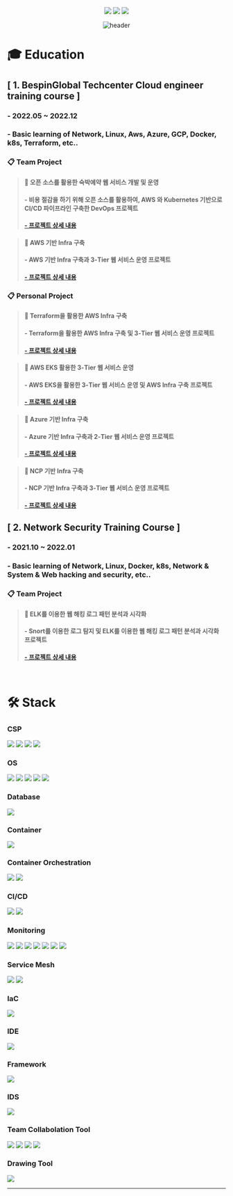 <div align=center> <a href="mailto:hyunjb1125@gmail.com"><img src="https://img.shields.io/badge/hyunjb1125@gmail.com-EA4335?style=for-the-badge&logo=Gmail&logoColor=white"></a>
<a href="https://www.linkedin.com/in/재복-현-b3b051263//"><img src="https://img.shields.io/badge/Jaebok Hyun-0A66C2?style=for-the-badge&logo=LinkedIn&logoColor=white"></a>
<a href="https://www.notion.so/Hyun-JaeBok-915c60914f4c424ebf5c90b8a5142705//"><img src="https://img.shields.io/badge/Portfolio-000000?style=for-the-badge&logo=Notion&logoColor=white"></a>
  
![header](https://capsule-render.vercel.app/api?type=waving&color=0000FF&height=250&section=header&text=Jaebok%20Hyun&fontSize=90&animation=fadeIn&fontAlignY=38&desc=%20&descAlignY=62&descAlign=62) </div> 

<h1> 🎓 Education </h1>

## [ 1. BespinGlobal Techcenter Cloud engineer training course ]
### - 2022.05 ~ 2022.12
### - Basic learning of Network, Linux, Aws, Azure, GCP, Docker, k8s, Terraform, etc..

### 📋 Team Project
>#### 📌 오픈 소스를 활용한 숙박예약 웹 서비스 개발 및 운영
>#### - 비용 절감을 하기 위해 오픈 소스를 활용하여, AWS 와 Kubernetes 기반으로 CI/CD 파이프라인 구축한 DevOps 프로젝트
>#### <b><a href="https://github.com/hyunjaebok/AWeSome_AWS_FinalProject"> - 프로젝트 상세 내용 </a></b>

>#### 📌 AWS 기반 Infra 구축
>#### - AWS 기반 Infra 구축과 3-Tier 웹 서비스 운영 프로젝트
>#### <b><a href="https://github.com/hyunjaebok/AWeSome_AWS_3Tier_SemiProject"> - 프로젝트 상세 내용 </a></b>


### 📋 Personal Project
>#### 📌 Terraform을 활용한 AWS Infra 구축
>#### - Terraform을 활용한 AWS Infra 구축 및 3-Tier 웹 서비스 운영 프로젝트
>#### <b><a href="https://github.com/hyunjaebok/AWS_3Tier_Terraform_Project"> - 프로젝트 상세 내용 </a></b>

>#### 📌 AWS EKS 활용한 3-Tier 웹 서비스 운영
>#### - AWS EKS을 활용한 3-Tier 웹 서비스 운영 및 AWS Infra 구축 프로젝트
>#### <b><a href="https://github.com/hyunjaebok/AWS_3Tier_EKS_Project"> - 프로젝트 상세 내용 </a></b>

>#### 📌 Azure 기반 Infra 구축
>#### - Azure 기반 Infra 구축과 2-Tier 웹 서비스 운영 프로젝트
>#### <b><a href="https://github.com/hyunjaebok/Azure_2Tier_Project"> - 프로젝트 상세 내용 </a></b>

>#### 📌 NCP 기반 Infra 구축
>#### - NCP 기반 Infra 구축과 3-Tier 웹 서비스 운영 프로젝트
>#### <b><a href="https://github.com/hyunjaebok/NCP_3Tier_Project"> - 프로젝트 상세 내용 </a></b>

## [ 2. Network Security Training Course ]</h2>
### - 2021.10 ~ 2022.01
### - Basic learning of Network, Linux, Docker, k8s, Network & System & Web hacking and security, etc..

### 📋 Team Project
>#### 📌 ELK를 이용한 웹 해킹 로그 패턴 분석과 시각화
>#### - Snort를 이용한 로그 탐지 및 ELK를 이용한 웹 해킹 로그 패턴 분석과 시각화 프로젝트
>#### <b><a href="https://github.com/hyunjaebok/Snort_ELK_Project"> - 프로젝트 상세 내용 </a></b>

</br>

<h1> 🛠 Stack </h1>

### CSP
<img src="https://img.shields.io/badge/Amazon AWS-232F3E?style=flat-square&logo=Amazon AWS&logoColor=white"> <!--AWS--> 
<img src="https://img.shields.io/badge/Microsoft Azure-0078D4?style=flat-square&logo=Microsoft Azure&logoColor=white"> <!--Azure-->
<img src="https://img.shields.io/badge/Google GCP-4285F4?style=flat-square&logo=Google Cloud&logoColor=white"> <!--gcp-->
<img src="https://img.shields.io/badge/Naver NCP-03C75A?style=flat-square&logo=Naver&logoColor=white"> <!--NCP-->

### OS
<img src="https://img.shields.io/badge/Amazon Linux 2-232F3E?style=flat-square&logo=Amazon AWS&logoColor=white"> <!--amazon linux-->
<img src="https://img.shields.io/badge/CentOS-262577?style=flat-square&logo=CentOS&logoColor=white"> <!--CentOS-->
<img src="https://img.shields.io/badge/Ubuntu-E95420?style=flat-square&logo=Ubuntu&logoColor=white"> <!--Ubuntu-->
<img src="https://img.shields.io/badge/Kali Linux-557C94?style=flat-square&logo=Kali Linux&logoColor=white"> <!--Kali Linux-->
<img src="https://img.shields.io/badge/Windows Server-0078D6?style=flat-square&logo=Windows&logoColor=white"> <!--Windows-->

### Database
<img src="https://img.shields.io/badge/mysql-4479A1?style=flat-square&logo=mysql&logoColor=white"> <!--Mysql-->

### Container
<img src="https://img.shields.io/badge/Docker-2496ED?style=flat-square&logo=Docker&logoColor=white"> <!--Docker-->

### Container Orchestration
<img src="https://img.shields.io/badge/Kubernetes-326CE5?style=flat-square&logo=Kubernetes&logoColor=white"> <!--K8S-->
<img src="https://img.shields.io/badge/Amazon EKS-FF9900?style=flat-square&logo=Amazon EKS&logoColor=white"> <!--Amazon EKS-->

### CI/CD
<img src="https://img.shields.io/badge/Jenkins-D24939?style=flat-square&logo=Jenkins&logoColor=white"> <!--Jenkins-->
<img src="https://img.shields.io/badge/ArgoCD-EF7B4D?style=flat-square&logo=Argo&logoColor=white"> <!--ArgoCD-->

### Monitoring
<img src="https://img.shields.io/badge/Prometheus-E6522C?style=flat-square&logo=Prometheus&logoColor=white"> <!--Prometheus--> 
<img src="https://img.shields.io/badge/Grafana-F46800?style=flat-square&logo=Grafana&logoColor=white"> <!--Grafana--> 
<img src="https://img.shields.io/badge/Filebeat-005571?style=flat-square&logo=Filebeat&logoColor=white"> <!--Filebeat-->
<img src="https://img.shields.io/badge/Elasticsearch-005571?style=flat-square&logo=Elasticsearch&logoColor=white"> <!--Elasticsearch-->
<img src="https://img.shields.io/badge/Logstash-005571?style=flat-square&logo=Logstash&logoColor=white"> <!--Logstash-->
<img src="https://img.shields.io/badge/Fluentd-0E83C8?style=flat-square&logo=Fluentd&logoColor=white"> <!--Fluentd-->
<img src="https://img.shields.io/badge/Kibana-005571?style=flat-square&logo=Kibana&logoColor=white"> <!--Kibana-->

### Service Mesh
<img src="https://img.shields.io/badge/Istio-466BB0?style=flat-square&logo=Istio&logoColor=white"> <!--Istio-->
<img src="https://img.shields.io/badge/kiali-466BB0?style=flat-square&logo=kiali&logoColor=white"> <!--kiali-->

### IaC
<img src="https://img.shields.io/badge/Terraform-7B42BC?style=flat-square&logo=Terraform&logoColor=white"> <!--Terraform-->

### IDE
<img src="https://img.shields.io/badge/Visual Studio Code-007ACC?style=flat-square&logo=Visual Studio Code&logoColor=white"> <!--VSCode-->

### Framework
<img src="https://img.shields.io/badge/Spring-6DB33F?style=flat-square&logo=Spring&logoColor=white"> <!--Spring-->

### IDS
<img src="https://img.shields.io/badge/Snort-000000?style=flat-squarelogo=Snort&logoColor=white"> <!--Snort-->

### Team Collabolation Tool
<img src="https://img.shields.io/badge/Git-F05032?style=flat-square&logo=Git&logoColor=white"> <!--Git-->
<img src="https://img.shields.io/badge/Github-181717?style=flat-square&logo=Github&logoColor=white"> <!--Github-->
<img src="https://img.shields.io/badge/Slack-4A154B?style=flat-square&logo=Slack&logoColor=white"> <!--Slack-->
<img src="https://img.shields.io/badge/Notion-000000?style=flat-square&logo=Notion&logoColor=white"> <!--Notion-->

### Drawing Tool
<img src="https://img.shields.io/badge/Drawio-000000?style=flat-square&logo=Drawio&logoColor=white"> <!--Draw.io-->

---
